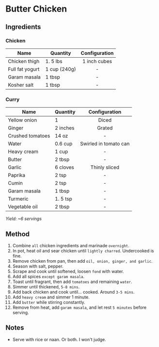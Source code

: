 # Butter Chicken

## Ingredients

### Chicken

| Name            | Quantity     | Configuration |
| --------------- | ------------ | :-----------: |
| Chicken thigh   | 1. 5 lbs     | 1 inch cubes  |
| Full fat yogurt | 1 cup (240g) |       -       |
| Garam masala    | 1 tbsp       |       -       |
| Kosher salt     | 1 tbsp       |       -       |

### Curry

| Name             | Quantity |     Configuration     |
| ---------------- | -------- | :-------------------: |
| Yellow onion     | 1        |         Diced         |
| Ginger           | 2 inches |        Grated         |
| Crushed tomatoes | 14 oz    |           -           |
| Water            | 0.6 cup  | Swirled in tomato can |
| Heavy cream      | 1 cup    |           -           |
| Butter           | 2 tbsp   |           -           |
| Garlic           | 6 cloves |     Thinly sliced     |
| Paprika          | 2 tsp    |           -           |
| Cumin            | 2 tsp    |           -           |
| Garam masala     | 1 tbsp   |           -           |
| Turmeric         | 1. 5 tsp |           -           |
| Vegetable oil    | 2 tbsp   |           -           |

_Yield: ~6 servings_

## Method

1. Combine `all` chicken ingredients and marinade `overnight`.
1. In pot, heat oil and sear chicken until `lightly charred`. Undercooked is fine.
1. Remove chicken from pan, then add `oil, onion, ginger, and garlic`.
1. Season with salt, pepper.
1. Scrape and cook until softened, loosen `fond` with water.
1. Add all spices `except garam masala`.
1. Toast until fragrant, then add `tomatoes` and remaining `water`.
1. Simmer until thickened, `5-8 mins`.
1. Add back chicken and cook until... cooked. Around `3-5 mins`.
1. Add `heavy cream` and simmer 1 minute.
1. Add `butter` while stirring constantly.
1. Remove from heat, add `garam masala`, and let rest `5 minutes` before serving.

## Notes

- Serve with rice or naan. Or both. I won't judge.
